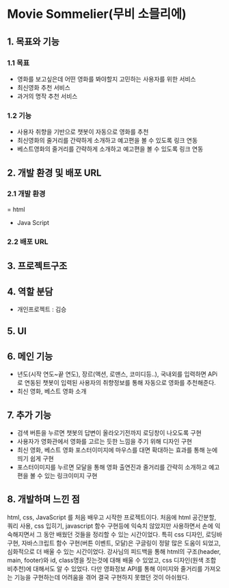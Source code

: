 # Movie Sommelier(무비 소믈리에)

## 1. 목표와 기능

### 1.1 목표
- 영화를 보고싶은데 어떤 영화를 봐야할지 고민하는 사용자를 위한 서비스
- 최신영화 추천 서비스
- 과거의 명작 추천 서비스
### 1.2 기능
- 사용자 취향을 기반으로 챗봇이 자동으로 영화를 추천
- 최신영화의 줄거리를 간략하게 소개하고 예고편을 볼 수 있도록 링크 연동
- 베스트영화의 줄거리를 간략하게 소개하고 예고편을 볼 수 있도록 링크 연동

## 2. 개발 환경 및 배포 URL
### 2.1 개발 환경
= html
- Java Script

### 2.2 배포 URL


## 3. 프로젝트구조

## 4. 역할 분담
- 개인프로젝트 : 김승

## 5. UI

## 6. 메인 기능
- 년도(시작 연도~끝 연도), 장르(액션, 로맨스, 코미디등..), 국내외를 입력하면 APi로 연동된 챗봇이 입력된 사용자의 취향정보를 통해 자동으로 영화를 추천해준다.
- 최신 영화, 베스트 영화 소개

## 7. 추가 기능
- 검색 버튼을 누르면 챗봇의 답변이 올라오기전까지 로딩창이 나오도록 구현
- 사용자가 영화관에서 영화를 고르는 듯한 느낌을 주기 위해 디자인 구현
- 최신 영화, 베스트 영화 포스터이미지에 마우스를 대면 확대하는 효과를 통해 눈에 띄기 쉽게 구현
- 포스터이미지를 누르면 모달을 통해 영화 출연진과 줄거리를 간략히 소개하고 예고편을 볼 수 있는 링크이미지 구현

## 8. 개발하며 느낀 점
html, css, JavaScript 를 처음 배우고 시작한 프로젝트이다.
처음에 html 공간분할, 쿼리 사용, css 입히기, javascript 함수 구현등에 익숙치 않았지만 사용하면서 손에 익숙해지면서 그 동안 배웠던 것들을 정리할 수 있는 시간이었다.
특히 css 디자인, 로딩바 구현, 자바스크립트 함수 구현(버튼 이벤트, 모달)은 구글링이 정말 많은 도움이 되었고, 심화적으로 더 배울 수 있는 시간이었다.
강사님의 피드백을 통해 html의 구조(header, main, footer)와 id, class명을 짓는것에 대해 배울 수 있었고, css 디자인(원색 조합 비추천)에 대해서도 알 수 있었다.
다만 영화정보 API를 통해 이미지와 줄거리를 가져오는 기능을 구현하는데 어려움을 겪어 결국 구현하지 못했던 것이 아쉬웠다.

